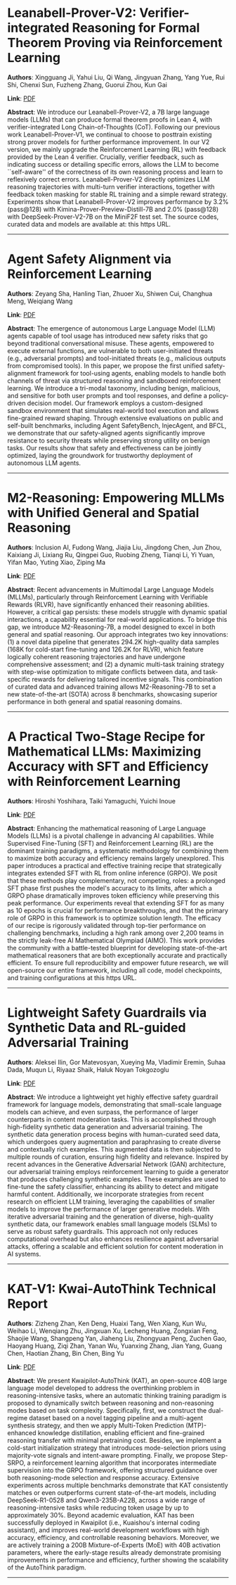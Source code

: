 # Leanabell-Prover-V2: Verifier-integrated Reasoning for Formal Theorem Proving via Reinforcement Learning 

**Authors**: Xingguang Ji, Yahui Liu, Qi Wang, Jingyuan Zhang, Yang Yue, Rui Shi, Chenxi Sun, Fuzheng Zhang, Guorui Zhou, Kun Gai  

**Link**: [PDF](https://arxiv.org/pdf/2507.08649)  

**Abstract**: We introduce our Leanabell-Prover-V2, a 7B large language models (LLMs) that can produce formal theorem proofs in Lean 4, with verifier-integrated Long Chain-of-Thoughts (CoT). Following our previous work Leanabell-Prover-V1, we continual to choose to posttrain existing strong prover models for further performance improvement. In our V2 version, we mainly upgrade the Reinforcement Learning (RL) with feedback provided by the Lean 4 verifier. Crucially, verifier feedback, such as indicating success or detailing specific errors, allows the LLM to become ``self-aware'' of the correctness of its own reasoning process and learn to reflexively correct errors. Leanabell-Prover-V2 directly optimizes LLM reasoning trajectories with multi-turn verifier interactions, together with feedback token masking for stable RL training and a simple reward strategy. Experiments show that Leanabell-Prover-V2 improves performance by 3.2% (pass@128) with Kimina-Prover-Preview-Distill-7B and 2.0% (pass@128) with DeepSeek-Prover-V2-7B on the MiniF2F test set. The source codes, curated data and models are available at: this https URL. 

---
# Agent Safety Alignment via Reinforcement Learning 

**Authors**: Zeyang Sha, Hanling Tian, Zhuoer Xu, Shiwen Cui, Changhua Meng, Weiqiang Wang  

**Link**: [PDF](https://arxiv.org/pdf/2507.08270)  

**Abstract**: The emergence of autonomous Large Language Model (LLM) agents capable of tool usage has introduced new safety risks that go beyond traditional conversational misuse. These agents, empowered to execute external functions, are vulnerable to both user-initiated threats (e.g., adversarial prompts) and tool-initiated threats (e.g., malicious outputs from compromised tools). In this paper, we propose the first unified safety-alignment framework for tool-using agents, enabling models to handle both channels of threat via structured reasoning and sandboxed reinforcement learning. We introduce a tri-modal taxonomy, including benign, malicious, and sensitive for both user prompts and tool responses, and define a policy-driven decision model. Our framework employs a custom-designed sandbox environment that simulates real-world tool execution and allows fine-grained reward shaping. Through extensive evaluations on public and self-built benchmarks, including Agent SafetyBench, InjecAgent, and BFCL, we demonstrate that our safety-aligned agents significantly improve resistance to security threats while preserving strong utility on benign tasks. Our results show that safety and effectiveness can be jointly optimized, laying the groundwork for trustworthy deployment of autonomous LLM agents. 

---
# M2-Reasoning: Empowering MLLMs with Unified General and Spatial Reasoning 

**Authors**: Inclusion AI, Fudong Wang, Jiajia Liu, Jingdong Chen, Jun Zhou, Kaixiang Ji, Lixiang Ru, Qingpei Guo, Ruobing Zheng, Tianqi Li, Yi Yuan, Yifan Mao, Yuting Xiao, Ziping Ma  

**Link**: [PDF](https://arxiv.org/pdf/2507.08306)  

**Abstract**: Recent advancements in Multimodal Large Language Models (MLLMs), particularly through Reinforcement Learning with Verifiable Rewards (RLVR), have significantly enhanced their reasoning abilities. However, a critical gap persists: these models struggle with dynamic spatial interactions, a capability essential for real-world applications. To bridge this gap, we introduce M2-Reasoning-7B, a model designed to excel in both general and spatial reasoning. Our approach integrates two key innovations: (1) a novel data pipeline that generates 294.2K high-quality data samples (168K for cold-start fine-tuning and 126.2K for RLVR), which feature logically coherent reasoning trajectories and have undergone comprehensive assessment; and (2) a dynamic multi-task training strategy with step-wise optimization to mitigate conflicts between data, and task-specific rewards for delivering tailored incentive signals. This combination of curated data and advanced training allows M2-Reasoning-7B to set a new state-of-the-art (SOTA) across 8 benchmarks, showcasing superior performance in both general and spatial reasoning domains. 

---
# A Practical Two-Stage Recipe for Mathematical LLMs: Maximizing Accuracy with SFT and Efficiency with Reinforcement Learning 

**Authors**: Hiroshi Yoshihara, Taiki Yamaguchi, Yuichi Inoue  

**Link**: [PDF](https://arxiv.org/pdf/2507.08267)  

**Abstract**: Enhancing the mathematical reasoning of Large Language Models (LLMs) is a pivotal challenge in advancing AI capabilities. While Supervised Fine-Tuning (SFT) and Reinforcement Learning (RL) are the dominant training paradigms, a systematic methodology for combining them to maximize both accuracy and efficiency remains largely unexplored. This paper introduces a practical and effective training recipe that strategically integrates extended SFT with RL from online inference (GRPO). We posit that these methods play complementary, not competing, roles: a prolonged SFT phase first pushes the model's accuracy to its limits, after which a GRPO phase dramatically improves token efficiency while preserving this peak performance. Our experiments reveal that extending SFT for as many as 10 epochs is crucial for performance breakthroughs, and that the primary role of GRPO in this framework is to optimize solution length. The efficacy of our recipe is rigorously validated through top-tier performance on challenging benchmarks, including a high rank among over 2,200 teams in the strictly leak-free AI Mathematical Olympiad (AIMO). This work provides the community with a battle-tested blueprint for developing state-of-the-art mathematical reasoners that are both exceptionally accurate and practically efficient. To ensure full reproducibility and empower future research, we will open-source our entire framework, including all code, model checkpoints, and training configurations at this https URL. 

---
# Lightweight Safety Guardrails via Synthetic Data and RL-guided Adversarial Training 

**Authors**: Aleksei Ilin, Gor Matevosyan, Xueying Ma, Vladimir Eremin, Suhaa Dada, Muqun Li, Riyaaz Shaik, Haluk Noyan Tokgozoglu  

**Link**: [PDF](https://arxiv.org/pdf/2507.08284)  

**Abstract**: We introduce a lightweight yet highly effective safety guardrail framework for language models, demonstrating that small-scale language models can achieve, and even surpass, the performance of larger counterparts in content moderation tasks. This is accomplished through high-fidelity synthetic data generation and adversarial training. The synthetic data generation process begins with human-curated seed data, which undergoes query augmentation and paraphrasing to create diverse and contextually rich examples. This augmented data is then subjected to multiple rounds of curation, ensuring high fidelity and relevance. Inspired by recent advances in the Generative Adversarial Network (GAN) architecture, our adversarial training employs reinforcement learning to guide a generator that produces challenging synthetic examples. These examples are used to fine-tune the safety classifier, enhancing its ability to detect and mitigate harmful content. Additionally, we incorporate strategies from recent research on efficient LLM training, leveraging the capabilities of smaller models to improve the performance of larger generative models. With iterative adversarial training and the generation of diverse, high-quality synthetic data, our framework enables small language models (SLMs) to serve as robust safety guardrails. This approach not only reduces computational overhead but also enhances resilience against adversarial attacks, offering a scalable and efficient solution for content moderation in AI systems. 

---
# KAT-V1: Kwai-AutoThink Technical Report 

**Authors**: Zizheng Zhan, Ken Deng, Huaixi Tang, Wen Xiang, Kun Wu, Weihao Li, Wenqiang Zhu, Jingxuan Xu, Lecheng Huang, Zongxian Feng, Shaojie Wang, Shangpeng Yan, Jiaheng Liu, Zhongyuan Peng, Zuchen Gao, Haoyang Huang, Ziqi Zhan, Yanan Wu, Yuanxing Zhang, Jian Yang, Guang Chen, Haotian Zhang, Bin Chen, Bing Yu  

**Link**: [PDF](https://arxiv.org/pdf/2507.08297)  

**Abstract**: We present Kwaipilot-AutoThink (KAT), an open-source 40B large language model developed to address the overthinking problem in reasoning-intensive tasks, where an automatic thinking training paradigm is proposed to dynamically switch between reasoning and non-reasoning modes based on task complexity. Specifically, first, we construct the dual-regime dataset based on a novel tagging pipeline and a multi-agent synthesis strategy, and then we apply Multi-Token Prediction (MTP)-enhanced knowledge distillation, enabling efficient and fine-grained reasoning transfer with minimal pretraining cost. Besides, we implement a cold-start initialization strategy that introduces mode-selection priors using majority-vote signals and intent-aware prompting. Finally, we propose Step-SRPO, a reinforcement learning algorithm that incorporates intermediate supervision into the GRPO framework, offering structured guidance over both reasoning-mode selection and response accuracy. Extensive experiments across multiple benchmarks demonstrate that KAT consistently matches or even outperforms current state-of-the-art models, including DeepSeek-R1-0528 and Qwen3-235B-A22B, across a wide range of reasoning-intensive tasks while reducing token usage by up to approximately 30\%. Beyond academic evaluation, KAT has been successfully deployed in Kwaipilot (i.e., Kuaishou's internal coding assistant), and improves real-world development workflows with high accuracy, efficiency, and controllable reasoning behaviors. Moreover, we are actively training a 200B Mixture-of-Experts (MoE) with 40B activation parameters, where the early-stage results already demonstrate promising improvements in performance and efficiency, further showing the scalability of the AutoThink paradigm. 

---
